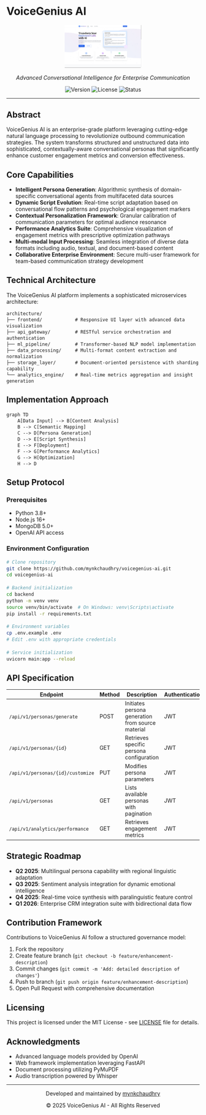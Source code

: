 # VoiceGenius AI

<div align="center">
  <img src="image.png" alt="VoiceGenius AI Logo" width="200"/>
  <p><em>Advanced Conversational Intelligence for Enterprise Communication</em></p>
  
  ![Version](https://img.shields.io/badge/version-1.0.0-blue.svg)
  ![License](https://img.shields.io/badge/license-MIT-green.svg)
  ![Status](https://img.shields.io/badge/status-beta-orange.svg)
</div>

---

## Abstract

VoiceGenius AI is an enterprise-grade platform leveraging cutting-edge natural language processing to revolutionize outbound communication strategies. The system transforms structured and unstructured data into sophisticated, contextually-aware conversational personas that significantly enhance customer engagement metrics and conversion effectiveness.

## Core Capabilities

- **Intelligent Persona Generation**: Algorithmic synthesis of domain-specific conversational agents from multifaceted data sources
- **Dynamic Script Evolution**: Real-time script adaptation based on conversational flow patterns and psychological engagement markers
- **Contextual Personalization Framework**: Granular calibration of communication parameters for optimal audience resonance
- **Performance Analytics Suite**: Comprehensive visualization of engagement metrics with prescriptive optimization pathways
- **Multi-modal Input Processing**: Seamless integration of diverse data formats including audio, textual, and document-based content
- **Collaborative Enterprise Environment**: Secure multi-user framework for team-based communication strategy development

## Technical Architecture

The VoiceGenius AI platform implements a sophisticated microservices architecture:

```
architecture/
├── frontend/            # Responsive UI layer with advanced data visualization
├── api_gateway/         # RESTful service orchestration and authentication
├── ml_pipeline/         # Transformer-based NLP model implementation
├── data_processing/     # Multi-format content extraction and normalization
├── storage_layer/       # Document-oriented persistence with sharding capability
└── analytics_engine/    # Real-time metrics aggregation and insight generation
```

## Implementation Approach

```mermaid
graph TD
    A[Data Input] --> B[Content Analysis]
    B --> C[Semantic Mapping]
    C --> D[Persona Generation]
    D --> E[Script Synthesis]
    E --> F[Deployment]
    F --> G[Performance Analytics]
    G --> H[Optimization]
    H --> D
```

## Setup Protocol

### Prerequisites

- Python 3.8+
- Node.js 16+
- MongoDB 5.0+
- OpenAI API access

### Environment Configuration

```bash
# Clone repository
git clone https://github.com/mynkchaudhry/voicegenius-ai.git
cd voicegenius-ai

# Backend initialization
cd backend
python -m venv venv
source venv/bin/activate  # On Windows: venv\Scripts\activate
pip install -r requirements.txt

# Environment variables
cp .env.example .env
# Edit .env with appropriate credentials

# Service initialization
uvicorn main:app --reload
```

## API Specification

| Endpoint | Method | Description | Authentication |
|----------|--------|-------------|----------------|
| `/api/v1/personas/generate` | POST | Initiates persona generation from source material | JWT |
| `/api/v1/personas/{id}` | GET | Retrieves specific persona configuration | JWT |
| `/api/v1/personas/{id}/customize` | PUT | Modifies persona parameters | JWT |
| `/api/v1/personas` | GET | Lists available personas with pagination | JWT |
| `/api/v1/analytics/performance` | GET | Retrieves engagement metrics | JWT |

## Strategic Roadmap

- **Q2 2025**: Multilingual persona capability with regional linguistic adaptation
- **Q3 2025**: Sentiment analysis integration for dynamic emotional intelligence
- **Q4 2025**: Real-time voice synthesis with paralinguistic feature control
- **Q1 2026**: Enterprise CRM integration suite with bidirectional data flow

## Contribution Framework

Contributions to VoiceGenius AI follow a structured governance model:

1. Fork the repository
2. Create feature branch (`git checkout -b feature/enhancement-description`)
3. Commit changes (`git commit -m 'Add: detailed description of changes'`)
4. Push to branch (`git push origin feature/enhancement-description`)
5. Open Pull Request with comprehensive documentation

## Licensing

This project is licensed under the MIT License - see [LICENSE](LICENSE) file for details.

## Acknowledgments

- Advanced language models provided by OpenAI
- Web framework implementation leveraging FastAPI
- Document processing utilizing PyMuPDF
- Audio transcription powered by Whisper

---

<div align="center">
  <p>Developed and maintained by <a href="https://github.com/mynkchaudhry">mynkchaudhry</a></p>
  <p>© 2025 VoiceGenius AI - All Rights Reserved</p>
</div>
